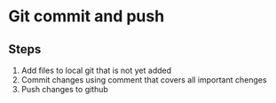 # Git commit and push

## Steps
1. Add files to local git that is not yet added
2. Commit changes using comment that covers all important chenges
3. Push changes to github
